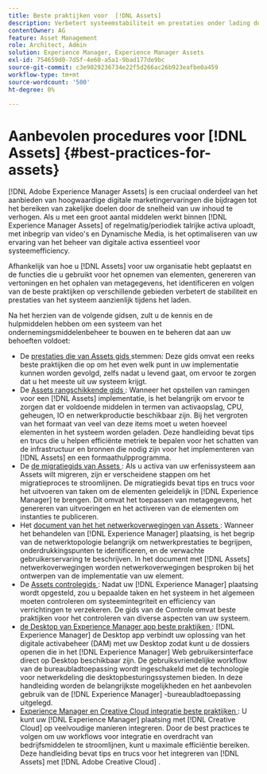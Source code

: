 ```yaml
---
title: Beste praktijken voor  [!DNL Assets]
description: Verbetert systeemstabiliteit en prestaties onder lading door beste praktijken te identificeren en te volgen die van uw plaatsing en configuratie afhangen.
contentOwner: AG
feature: Asset Management
role: Architect, Admin
solution: Experience Manager, Experience Manager Assets
exl-id: 754659d0-7d5f-4e60-a5a1-9bad177de9bc
source-git-commit: c3e9029236734e22f5d266ac26b923eafbe0a459
workflow-type: tm+mt
source-wordcount: '500'
ht-degree: 0%

---
```


# Aanbevolen procedures voor [!DNL Assets] {#best-practices-for-assets}

[!DNL Adobe Experience Manager Assets] is een cruciaal onderdeel van het aanbieden van hoogwaardige digitale marketingervaringen die bijdragen tot het bereiken van zakelijke doelen door de snelheid van uw inhoud te verhogen. Als u met een groot aantal middelen werkt binnen [!DNL Experience Manager Assets] of regelmatig/periodiek talrijke activa uploadt, met inbegrip van video&#39;s en Dynamische Media, is het optimaliseren van uw ervaring van het beheer van digitale activa essentieel voor systeemefficiency.

Afhankelijk van hoe u [!DNL Assets] voor uw organisatie hebt geplaatst en de functies die u gebruikt voor het opnemen van elementen, genereren van vertoningen en het ophalen van metagegevens, het identificeren en volgen van de beste praktijken op verschillende gebieden verbetert de stabiliteit en prestaties van het systeem aanzienlijk tijdens het laden.

Na het herzien van de volgende gidsen, zult u de kennis en de hulpmiddelen hebben om een systeem van het ondernemingsmiddelenbeheer te bouwen en te beheren dat aan uw behoeften voldoet:

* De [ prestaties die van Assets gids ](/help/assets/performance-tuning-guidelines.md) stemmen: Deze gids omvat een reeks beste praktijken die op om het even welk punt in uw implementatie kunnen worden gevolgd, zelfs nadat u levend gaat, om ervoor te zorgen dat u het meeste uit uw systeem krijgt.
* De [ Assets rangschikkende gids ](/help/assets/assets-sizing-guide.md): Wanneer het opstellen van ramingen voor een [!DNL Assets] implementatie, is het belangrijk om ervoor te zorgen dat er voldoende middelen in termen van activaopslag, CPU, geheugen, IO en netwerkproductie beschikbaar zijn. Bij het vergroten van het formaat van veel van deze items moet u weten hoeveel elementen in het systeem worden geladen. Deze handleiding bevat tips en trucs die u helpen efficiënte metriek te bepalen voor het schatten van de infrastructuur en bronnen die nodig zijn voor het implementeren van [!DNL Assets] en een formaathulpprogramma.
* De [ de migratiegids van Assets ](/help/assets/assets-migration-guide.md): Als u activa van uw erfenissysteem aan Assets wilt migreren, zijn er verscheidene stappen om het migratieproces te stroomlijnen. De migratiegids bevat tips en trucs voor het uitvoeren van taken om de elementen geleidelijk in [!DNL Experience Manager] te brengen. Dit omvat het toepassen van metagegevens, het genereren van uitvoeringen en het activeren van de elementen om instanties te publiceren.
* Het [ document van het het netwerkoverwegingen van Assets ](/help/assets/assets-network-considerations.md): Wanneer het behandelen van [!DNL Experience Manager] plaatsing, is het begrip van de netwerktopologie belangrijk om netwerkprestaties te begrijpen, onderdrukkingspunten te identificeren, en de verwachte gebruikerservaring te beschrijven. In het document met [!DNL Assets] netwerkoverwegingen worden netwerkoverwegingen besproken bij het ontwerpen van de implementatie van uw element.
* De [ Assets controlegids ](/help/assets/assets-monitoring-best-practices.md): Nadat uw [!DNL Experience Manager] plaatsing wordt opgesteld, zou u bepaalde taken en het systeem in het algemeen moeten controleren om systeemintegriteit en efficiency van verrichtingen te verzekeren. De gids van de Controle omvat beste praktijken voor het controleren van diverse aspecten van uw systeem.
* [ de Desktop van Experience Manager app beste praktijken ](https://experienceleague.adobe.com/docs/experience-manager-desktop-app/using/introduction.html?lang=nl-NL): [!DNL Experience Manager] de Desktop app verbindt uw oplossing van het digitale activabeheer (DAM) met uw Desktop zodat kunt u de dossiers openen die in het [!DNL Experience Manager] Web gebruikersinterface direct op Desktop beschikbaar zijn. De gebruiksvriendelijke workflow van de bureaubladtoepassing wordt ingeschakeld met de technologie voor netwerkdeling die desktopbesturingssystemen bieden. In deze handleiding worden de belangrijkste mogelijkheden en het aanbevolen gebruik van de [!DNL Experience Manager] -bureaubladtoepassing uitgelegd.
* [ Experience Manager en Creative Cloud integratie beste praktijken ](/help/assets/aem-cc-integration-best-practices.md): U kunt uw [!DNL Experience Manager] plaatsing met [!DNL Creative Cloud] op veelvoudige manieren integreren. Door de best practices te volgen om uw workflows voor integratie en overdracht van bedrijfsmiddelen te stroomlijnen, kunt u maximale efficiëntie bereiken. Deze handleiding bevat tips en trucs voor het integreren van [!DNL Assets] met [!DNL Adobe Creative Cloud] .

